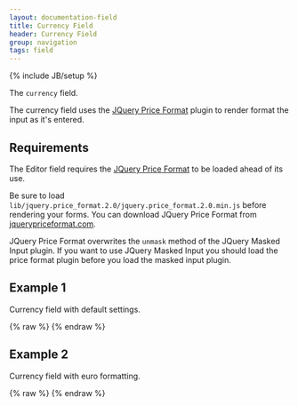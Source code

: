 ```yaml
---
layout: documentation-field
title: Currency Field
header: Currency Field
group: navigation
tags: field
---
```

{% include JB/setup %}

The ```currency``` field.

The currency field uses the <a target="_blank" href="http://jquerypriceformat.com/">JQuery Price Format</a> plugin to
render format the input as it's entered.

<!-- INCLUDE_API_DOCS: currency -->

## Requirements
The Editor field requires the <a target="_blank" href="http://jquerypriceformat.com/">JQuery Price Format</a> to be loaded
ahead of its use.

Be sure to load <code>lib/jquery.price_format.2.0/jquery.price_format.2.0.min.js</code> before rendering your forms.  You can
download JQuery Price Format from <a target="_blank" href="http://jquerypriceformat.com/">jquerypriceformat.com</a>.

JQuery Price Format overwrites the <code>unmask</code> method of the JQuery Masked Input plugin.  If you want to use JQuery Masked Input you should load  the price format plugin before you load the masked input plugin.


## Example 1
Currency field with default settings.
<div id="field1"> </div>
{% raw %}
<script type="text/javascript" id="field1-script">
$("#field1").alpaca({
    "options": {
        "type": "currency"
    }
});
</script>
{% endraw %}


## Example 2
Currency field with euro formatting.
<div id="field2"> </div>
{% raw %}
<script type="text/javascript" id="field2-script">
$("#field2").alpaca({
    "options": {
        "type": "currency",
        "centsSeparator": ",",
        "prefix": "",
        "suffix": "€",
        "thousandsSeparator": "."
    }
});
</script>
{% endraw %}

